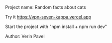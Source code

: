 Project name: Random facts about cats

Try it https://vpn-seven-kappa.vercel.app

Start the project with "npm install + npm run dev"

Author: Verin Pavel
